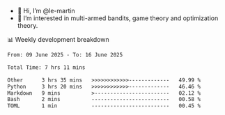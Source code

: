 - 👋 Hi, I’m @le-martin
- 👀 I’m interested in multi-armed bandits, game theory and optimization theory.
<!---- 💞️ I’m looking to collaborate on ...
- 📫 How to reach me ...-->

<!---
Tutorial for using WakaTime stats in GitHub profile: https://github.com/athul/waka-readme
-->

📊 Weekly development breakdown
<!--START_SECTION:waka-->

```txt
From: 09 June 2025 - To: 16 June 2025

Total Time: 7 hrs 11 mins

Other      3 hrs 35 mins   >>>>>>>>>>>>-------------   49.99 %
Python     3 hrs 20 mins   >>>>>>>>>>>>-------------   46.46 %
Markdown   9 mins          >------------------------   02.12 %
Bash       2 mins          -------------------------   00.58 %
TOML       1 min           -------------------------   00.45 %
```

<!--END_SECTION:waka-->

<!---
le-martin/le-martin is a ✨ special ✨ repository because its `README.md` (this file) appears on your GitHub profile.
You can click the Preview link to take a look at your changes.
--->
